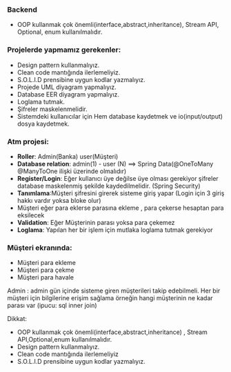### Backend

- OOP kullanmak çok önemli(interface,abstract,inheritance), Stream API, Optional, enum kullanılmalıdır.
### Projelerde yapmamız gerekenler:

- Design pattern kullanmalıyız.
- Clean code mantığında ilerlemeliyiz.
- S.O.L.I.D prensibine uygun kodlar yazmalıyız.
- Projede UML diyagram yapmalıyız.
- Database EER diyagram yapmalıyız.
- Loglama tutmak.
- Şifreler maskelenmelidir.
- Sistemdeki kullanıcılar için Hem database kaydetmek ve io(input/output) dosya kaydetmek.
### Atm projesi:

- **Roller**: Admin(Banka) user(Müşteri)
- **Database relation**: admin(1) - user (N) ==> Spring Data(@OneToMany @ManyToOne ilişki üzerinde olmalıdır)
- **Register/Login**: Eğer kullanıcı üye değilse üye olması gerekiyor şifreler database maskelenmiş şekilde kaydedilmelidir. (Spring Security)
- **Tanımlama**:Müşteri şifresini girerek sisteme giriş yapar (Login için 3 giriş hakkı vardır yoksa bloke olur)
- Müşteri eğer para eklerse parasına ekleme , para çekerse hesaptan para eksilecek
- **Validation**: Eğer Müşterinin parası yoksa para çekemez
- **Loglama**: Yapılan her bir işlem için mutlaka loglama tutmak gerekiyor
### Müşteri ekranında:

- Müşteri para ekleme
- Müşteri para çekme
- Müşteri para havale

Admin : admin gün içinde sisteme giren müşterileri takip edebilmeli. Her bir müşteri için bilgilerine erişim sağlama örneğin hangi müşterinin ne kadar parası var (ipucu: sql inner join)

Dikkat:

- OOP kullanmak çok önemli(interface,abstract,inheritance) , Stream API,Optional,enum kullanılmalıdır.
- Design pattern kullanmalıyız.
- Clean code mantığında ilerlemeliyiz
- S.O.L.I.D prensibine uygun kodlar yazmalıyız.